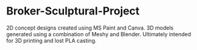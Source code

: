 # Broker-Sculptural-Project
2D concept designs created using MS Paint and Canva. 3D models generated using a combination of Meshy and Blender. Ultimately intended for 3D printing and lost PLA casting.
